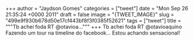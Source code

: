
+++
author = "Jaydson Gomes"
categories = ["tweet"]
date = "Mon Sep 26 21:35:24 +0000 2011"
draft = false
image = "{TWEET_IMAGE}"
slug = "499e9f930b678d50e17cf443bf8f3f0385f52621"
tags = ["tweet"]
title = """Tb achei foda RT @otavioa..."""
+++
Tb achei foda RT @otavioaquino Fazendo um tour na timeline do facebook... Estou achando sensacional!
